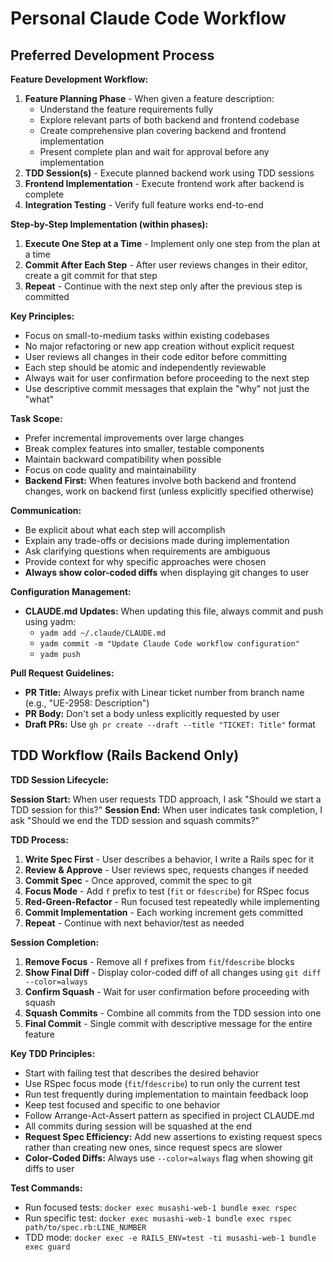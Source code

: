 # Personal Claude Code Workflow

## Preferred Development Process

**Feature Development Workflow:**

1. **Feature Planning Phase** - When given a feature description:
   - Understand the feature requirements fully
   - Explore relevant parts of both backend and frontend codebase
   - Create comprehensive plan covering backend and frontend implementation
   - Present complete plan and wait for approval before any implementation
2. **TDD Session(s)** - Execute planned backend work using TDD sessions
3. **Frontend Implementation** - Execute frontend work after backend is complete
4. **Integration Testing** - Verify full feature works end-to-end

**Step-by-Step Implementation (within phases):**
1. **Execute One Step at a Time** - Implement only one step from the plan at a time
2. **Commit After Each Step** - After user reviews changes in their editor, create a git commit for that step
3. **Repeat** - Continue with the next step only after the previous step is committed

**Key Principles:**
- Focus on small-to-medium tasks within existing codebases
- No major refactoring or new app creation without explicit request
- User reviews all changes in their code editor before committing
- Each step should be atomic and independently reviewable
- Always wait for user confirmation before proceeding to the next step
- Use descriptive commit messages that explain the "why" not just the "what"

**Task Scope:**
- Prefer incremental improvements over large changes
- Break complex features into smaller, testable components
- Maintain backward compatibility when possible
- Focus on code quality and maintainability
- **Backend First:** When features involve both backend and frontend changes, work on backend first (unless explicitly specified otherwise)

**Communication:**
- Be explicit about what each step will accomplish
- Explain any trade-offs or decisions made during implementation
- Ask clarifying questions when requirements are ambiguous
- Provide context for why specific approaches were chosen
- **Always show color-coded diffs** when displaying git changes to user

**Configuration Management:**
- **CLAUDE.md Updates:** When updating this file, always commit and push using yadm:
  - `yadm add ~/.claude/CLAUDE.md`
  - `yadm commit -m "Update Claude Code workflow configuration"`
  - `yadm push`

**Pull Request Guidelines:**
- **PR Title:** Always prefix with Linear ticket number from branch name (e.g., "UE-2958: Description")
- **PR Body:** Don't set a body unless explicitly requested by user
- **Draft PRs:** Use `gh pr create --draft --title "TICKET: Title"` format

## TDD Workflow (Rails Backend Only)

**TDD Session Lifecycle:**

**Session Start:** When user requests TDD approach, I ask "Should we start a TDD session for this?"
**Session End:** When user indicates task completion, I ask "Should we end the TDD session and squash commits?"

**TDD Process:**

1. **Write Spec First** - User describes a behavior, I write a Rails spec for it
2. **Review & Approve** - User reviews spec, requests changes if needed
3. **Commit Spec** - Once approved, commit the spec to git
4. **Focus Mode** - Add `f` prefix to test (`fit` or `fdescribe`) for RSpec focus
5. **Red-Green-Refactor** - Run focused test repeatedly while implementing
6. **Commit Implementation** - Each working increment gets committed
7. **Repeat** - Continue with next behavior/test as needed

**Session Completion:**
1. **Remove Focus** - Remove all `f` prefixes from `fit`/`fdescribe` blocks
2. **Show Final Diff** - Display color-coded diff of all changes using `git diff --color=always`
3. **Confirm Squash** - Wait for user confirmation before proceeding with squash
4. **Squash Commits** - Combine all commits from the TDD session into one
5. **Final Commit** - Single commit with descriptive message for the entire feature

**Key TDD Principles:**
- Start with failing test that describes the desired behavior
- Use RSpec focus mode (`fit`/`fdescribe`) to run only the current test
- Run test frequently during implementation to maintain feedback loop
- Keep test focused and specific to one behavior
- Follow Arrange-Act-Assert pattern as specified in project CLAUDE.md
- All commits during session will be squashed at the end
- **Request Spec Efficiency:** Add new assertions to existing request specs rather than creating new ones, since request specs are slower
- **Color-Coded Diffs:** Always use `--color=always` flag when showing git diffs to user

**Test Commands:**
- Run focused tests: `docker exec musashi-web-1 bundle exec rspec`
- Run specific test: `docker exec musashi-web-1 bundle exec rspec path/to/spec.rb:LINE_NUMBER`
- TDD mode: `docker exec -e RAILS_ENV=test -ti musashi-web-1 bundle exec guard`